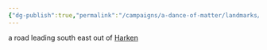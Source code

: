 ```yaml
---
{"dg-publish":true,"permalink":"/campaigns/a-dance-of-matter/landmarks/kings-road/"}
---
```


a road leading south east out of [Harken](Campaigns/A%20Dance%20of%20Matter/Locations%20📌/Harken.md)